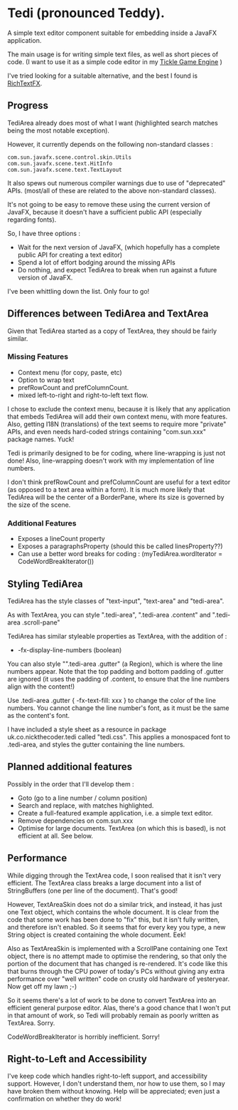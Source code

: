 # Tedi (pronounced Teddy).

A simple text editor component suitable for embedding inside a JavaFX application.

The main usage is for writing simple text files, as well as short pieces of code.
(I want to use it as a simple code editor in my
[Tickle Game Engine](https://github.com/nickthecoder/tickle)
)

I've tried looking for a suitable alternative, and the best I found is
[RichTextFX](https://github.com/FXMisc/RichTextFX).

## Progress

TediArea already does most of what I want (highlighted search matches being the most notable exception).

However, it currently depends on the following non-standard classes :

    com.sun.javafx.scene.control.skin.Utils
    com.sun.javafx.scene.text.HitInfo
    com.sun.javafx.scene.text.TextLayout

It also spews out numerous compiler warnings due to use of "deprecated" APIs.
(most/all of these are related to the above non-standard classes).

It's not going to be easy to remove these using the current version of JavaFX, because it
doesn't have a sufficient public API (especially regarding fonts).

So, I have three options :

- Wait for the next version of JavaFX, (which hopefully has a complete public API for creating a text editor)
- Spend a lot of effort bodging around the missing APIs
- Do nothing, and expect TediArea to break when run against a future version of JavaFX.

I've been whittling down the list. Only four to go!

## Differences between TediArea and TextArea

Given that TediArea started as a copy of TextArea, they should be fairly similar.

### Missing Features

- Context menu (for copy, paste, etc)
- Option to wrap text
- prefRowCount and prefColumnCount.
- mixed left-to-right and right-to-left text flow.

I chose to exclude the context menu, because it is likely that any application that embeds TediArea will
add their own context menu, with more features. Also, getting I18N (translations) of the text seems to
require more "private" APIs, and even needs hard-coded strings containing "com.sun.xxx" package names. Yuck!

Tedi is primarily designed to be for coding, where line-wrapping is just not done!
Also, line-wrapping doesn't work with my implementation of line numbers.

I don't think prefRowCount and prefColumnCount are useful for a text editor (as opposed to a text area within a form).
It is much more likely that TediArea will be the center of a BorderPane, where its size is governed by the size of the scene.

### Additional Features

- Exposes a lineCount property
- Exposes a paragraphsProperty (should this be called linesProperty??)
- Can use a better word breaks for coding : (myTediArea.wordIterator = CodeWordBreakIterator())

## Styling TediArea

TediArea has the style classes of "text-input", "text-area" and "tedi-area".

As with TextArea, you can style ".tedi-area", ".tedi-area .content" and ".tedi-area .scroll-pane"

TediArea has similar styleable properties as TextArea, with the addition of :
- -fx-display-line-numbers (boolean)

You can also style "".tedi-area .gutter" (a Region), which is where the line numbers appear.
Note that the top padding and bottom padding of .gutter are ignored (it uses the padding of .content,
to ensure that the line numbers align with the content!)

Use .tedi-area .gutter { -fx-text-fill: xxx } to change the color of the line numbers.
You cannot change the line number's font, as it must be the same as the content's font.

I have included a style sheet as a resource in package uk.co.nickthecoder.tedi called "tedi.css".
This applies a monospaced font to .tedi-area, and styles the gutter containing the line numbers.

## Planned additional features

Possibly in the order that I'll develop them :

- Goto (go to a line number / column position)
- Search and replace, with matches highlighted.
- Create a full-featured example application, i.e. a simple text editor.
- Remove dependencies on com.sun.xxx
- Optimise for large documents. TextArea (on which this is based), is not efficient at all. See below.

## Performance

While digging through the TextArea code, I soon realised that it isn't very efficient.
The TextArea class breaks a large document into a list of StringBuffers (one per line of the document).
That's good!

However, TextAreaSkin does not do a similar trick, and instead, it has just one Text object,
which contains the whole document.
It is clear from the code that some work has been done to "fix" this, but it isn't fully
written, and therefore isn't enabled.
So it seems that for every key you type, a new String object is created containing the whole document. Eek!

Also as TextAreaSkin is implemented with a ScrollPane containing one Text object, there is no attempt
made to optimise the rendering, so that only the portion of the document that has changed is re-rendered.
It's code like this that burns through the CPU power of today's PCs without giving any extra performance
over "well written" code on crusty old hardware of yesteryear. Now get off my lawn ;-)

So it seems there's a lot of work to be done to convert TextArea into an efficient general purpose editor.
Alas, there's a good chance that I won't put in that amount of work, so Tedi will probably remain
as poorly written as TextArea. Sorry.

CodeWordBreakIterator is horribly inefficient. Sorry!

## Right-to-Left and Accessibility

I've keep code which handles right-to-left support, and accessibility support.
However, I don't understand them, nor how to use them, so I may have broken them without knowing.
Help will be appreciated; even just a confirmation on whether they do work!
